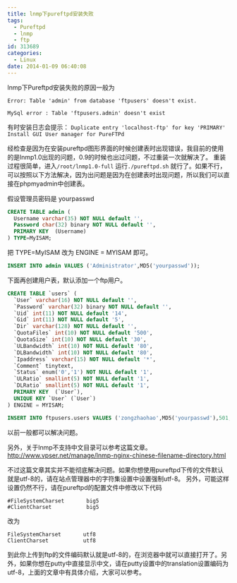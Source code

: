 ```yaml
---
title: lnmp下pureftpd安装失败
tags:
  - Pureftpd
  - lnmp
  - ftp
id: 313689
categories:
  - Linux
date: 2014-01-09 06:40:08
---
```


lnmp下Pureftpd安装失败的原因一般为 

    Error: Table 'admin' from database 'ftpusers' doesn't exist.

    MySql error : Table 'ftpusers.admin' doesn't exist

有时安装日志会提示： `Duplicate entry 'localhost-ftp' for key 'PRIMARY' Install GUI User manager for PureFTPd`

经检查是因为在安装pureftpd图形界面的时候创建表时出现错误，我目前的使用的是lnmp1.0出现的问题，0.9的时候也出过问题，不过重装一次就解决了。
重装过程很简单，进入`/root/lnmp1.0-full` 运行`./pureftpd.sh` 就行了。如果不行，可以按照以下方法解决，因为出问题是因为在创建表时出现问题，所以我们可以直接在phpmyadmin中创建表。

假设管理员密码是 yourpasswd


```sql
CREATE TABLE admin (
  Username varchar(35) NOT NULL default '',
  Password char(32) binary NOT NULL default '',
  PRIMARY KEY  (Username)
) TYPE=MyISAM;
```

把 TYPE=MyISAM 改为 ENGINE = MYISAM 即可。

```sql
INSERT INTO admin VALUES ('Administrator',MD5('yourpasswd'));
```


 下面再创建用户表，默认添加一个ftp用户。

```sql
CREATE TABLE `users` (
  `User` varchar(16) NOT NULL default '',
  `Password` varchar(32) binary NOT NULL default '',
  `Uid` int(11) NOT NULL default '14',
  `Gid` int(11) NOT NULL default '5',
  `Dir` varchar(128) NOT NULL default '',
  `QuotaFiles` int(10) NOT NULL default '500',
  `QuotaSize` int(10) NOT NULL default '30',
  `ULBandwidth` int(10) NOT NULL default '80',
  `DLBandwidth` int(10) NOT NULL default '80',
  `Ipaddress` varchar(15) NOT NULL default '*',
  `Comment` tinytext,
  `Status` enum('0','1') NOT NULL default '1',
  `ULRatio` smallint(5) NOT NULL default '1',
  `DLRatio` smallint(5) NOT NULL default '1',
  PRIMARY KEY  (`User`),
  UNIQUE KEY `User` (`User`)
) ENGINE = MYISAM;

INSERT INTO ftpusers.users VALUES ('zongzhaohao',MD5('yourpasswd'),501, 501, '/home/wwwroot', 100, 50, 1000, 1000, '*', 'Ftp user (for example)', '1', 0, 0);
```

以前一般都可以解决问题。

另外，关于lnmp不支持中文目录可以参考这篇文章。http://www.vpser.net/manage/lnmp-nginx-chinese-filename-directory.html 

不过这篇文章其实并不能彻底解决问题。如果你想使用pureftpd下传的文件默认就是utf-8的，请在站点管理器中的字符集设置中设置强制utf-8。 另外，可能这样设置仍然不行，请在pureftpd的配置文件中修改以下代码

```
#FileSystemCharset       big5
#ClientCharset           big5
```

改为

```
FileSystemCharset       utf8
ClientCharset           utf8
```

到此你上传到ftp的文件编码默认就是utf-8的，在浏览器中就可以直接打开了。另外，如果你想在putty中直接显示中文，请在putty设置中的translation设置编码为utf-8，上面的文章中有具体介绍，大家可以参考。
